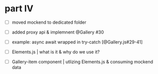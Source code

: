 # part IV

- [ ] moved mockend to dedicated folder
- [ ] added proxy api & implemnent @Gallery #30
- [ ] example: async await wrapped in try-catch [@Gallery.js#29-41]
- [ ] Elements.js | what is it & why do we use it?
- [ ] Gallery-item component | utlizing Elements.js & consuming mockend data

